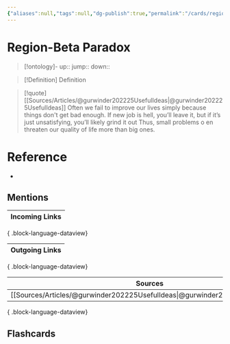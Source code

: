 ```yaml
---
{"aliases":null,"tags":null,"dg-publish":true,"permalink":"/cards/region-beta-paradox/","dgPassFrontmatter":true}
---
```


# Region-Beta Paradox

> [!ontology]-
> up:: 
> jump:: 
> down:: 

> [!Definition] Definition

> [!quote] [[Sources/Articles/@gurwinder202225UsefulIdeas\|@gurwinder202225UsefulIdeas]]
> Often we fail to improve our lives simply because things don't get bad enough. If  new job is hell, you’ll leave it, but if it’s just unsatisfying, you’ll likely grind it out  Thus, small problems o en threaten our quality of life more than big ones.

# Reference

- 

## Mentions

| Incoming Links |
| -------------- |

{ .block-language-dataview}

| Outgoing Links |
| -------------- |

{ .block-language-dataview}

| Sources                                                                          |
| -------------------------------------------------------------------------------- |
| [[Sources/Articles/@gurwinder202225UsefulIdeas\|@gurwinder202225UsefulIdeas]] |

{ .block-language-dataview}

## Flashcards